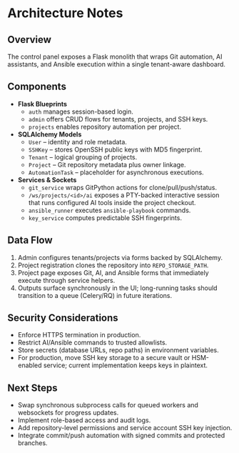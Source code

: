 # Architecture Notes

## Overview
The control panel exposes a Flask monolith that wraps Git automation, AI assistants, and Ansible execution within a single tenant-aware dashboard.

## Components
- **Flask Blueprints**  
  - `auth` manages session-based login.  
  - `admin` offers CRUD flows for tenants, projects, and SSH keys.  
  - `projects` enables repository automation per project.
- **SQLAlchemy Models**  
  - `User` – identity and role metadata.  
  - `SSHKey` – stores OpenSSH public keys with MD5 fingerprint.  
  - `Tenant` – logical grouping of projects.  
  - `Project` – Git repository metadata plus owner linkage.  
  - `AutomationTask` – placeholder for asynchronous executions.
- **Services & Sockets**  
  - `git_service` wraps GitPython actions for clone/pull/push/status.  
  - `/ws/projects/<id>/ai` exposes a PTY-backed interactive session that runs configured AI tools inside the project checkout.  
  - `ansible_runner` executes `ansible-playbook` commands.  
  - `key_service` computes predictable SSH fingerprints.

## Data Flow
1. Admin configures tenants/projects via forms backed by SQLAlchemy.  
2. Project registration clones the repository into `REPO_STORAGE_PATH`.  
3. Project page exposes Git, AI, and Ansible forms that immediately execute through service helpers.  
4. Outputs surface synchronously in the UI; long-running tasks should transition to a queue (Celery/RQ) in future iterations.

## Security Considerations
- Enforce HTTPS termination in production.  
- Restrict AI/Ansible commands to trusted allowlists.  
- Store secrets (database URLs, repo paths) in environment variables.  
- For production, move SSH key storage to a secure vault or HSM-enabled service; current implementation keeps keys in plaintext.

## Next Steps
- Swap synchronous subprocess calls for queued workers and websockets for progress updates.  
- Implement role-based access and audit logs.  
- Add repository-level permissions and service account SSH key injection.  
- Integrate commit/push automation with signed commits and protected branches.
